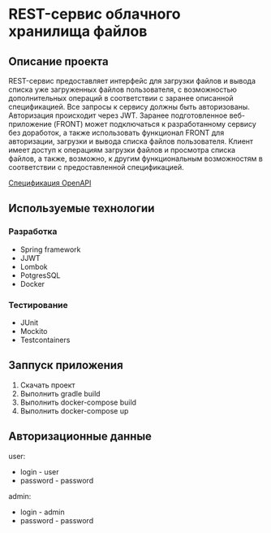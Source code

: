 # REST-сервис облачного хранилища файлов

## Описание проекта
REST-сервис предоставляет интерфейс для загрузки файлов и вывода списка уже загруженных файлов пользователя, с возможностью дополнительных операций в соответствии с заранее описанной спецификацией. Все запросы к сервису должны быть авторизованы. Авторизация происходит через JWT. Заранее подготовленное веб-приложение (FRONT) может подключаться к разработанному сервису без доработок, а также использовать функционал FRONT для авторизации, загрузки и вывода списка файлов пользователя. Клиент имеет доступ к операциям загрузки файлов и просмотра списка файлов, а также, возможно, к другим функциональным возможностям в соответствии с предоставленной спецификацией.

[Спецификация OpenAPI](CloudServiceSpecification.yaml)

## Используемые технологии
### Разработка
- Spring framework
- JJWT
- Lombok
- PotgresSQL
- Docker
### Тестирование
- JUnit 
- Mockito
- Testcontainers

## Заппуск приложения
1. Скачать проект
2. Выполнить gradle build
3. Выполнить docker-compose build
4. Выполнить docker-compose up

## Авторизационные данные
user:
- login - user
- password - password

admin:
- login - admin
- password - password



 
